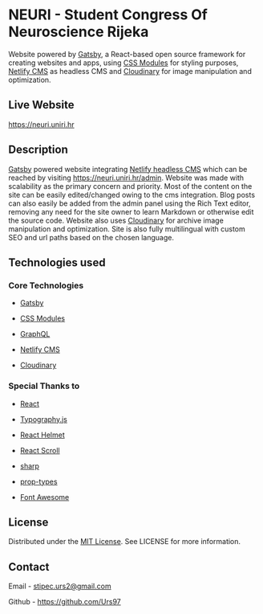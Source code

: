 # NEURI - Student Congress Of Neuroscience Rijeka

Website powered by <a href="https://github.com/gatsbyjs/gatsby" target="_blank" rel="noopener noreferrer">Gatsby</a>, a React-based open source framework for creating websites and apps, using <a href="https://github.com/css-modules/css-modules" target="_blank" rel="noopener noreferrer">CSS Modules</a> for styling purposes, <a href="https://www.netlifycms.org" target="_blank" rel="noopener noreferrer">Netlify CMS</a> as headless CMS and <a href="https://cloudinary.com/" target="_blank" rel="noopener noreferrer">Cloudinary</a> for image manipulation and optimization.

## Live Website

<a href="https://neuri.uniri.hr" target="_blank" rel="noopener noreferrer">https://neuri.uniri.hr</a>

## Description 

<a href="https://github.com/gatsbyjs/gatsby" target="_blank" rel="noopener noreferrer">Gatsby</a> powered website integrating <a href="https://www.netlifycms.org" target="_blank" rel="noopener noreferrer">Netlify headless CMS</a> which can be reached by visiting <a href="https://neuri.uniri.hr/admin" target="_blank" rel="noopener noreferrer">https://neuri.uniri.hr/admin</a>. Website was made with scalability as the primary concern and priority. Most of the content on the site can be easily edited/changed owing to the cms integration. Blog posts can also easily be added from the admin panel using the Rich Text editor, removing any need for the site owner to learn Markdown or otherwise edit the source code. Website also uses <a href="https://cloudinary.com/" target="_blank" rel="noopener noreferrer">Cloudinary</a> for archive image manipulation and optimization. Site is also fully multilingual with custom SEO and url paths based on the chosen language.

## Technologies used 

### Core Technologies

- <a href="https://github.com/gatsbyjs/gatsby" target="_blank" rel="noopener noreferrer">Gatsby</a>

-  <a href="https://github.com/css-modules/css-modules" target="_blank" rel="noopener noreferrer">CSS Modules</a>

-  <a href="https://graphql.org/" target="_blank" rel="noopener noreferrer">GraphQL</a>

- <a href="https://www.netlifycms.org" target="_blank" rel="noopener noreferrer">Netlify CMS</a>

- <a href="https://cloudinary.com/" target="_blank" rel="noopener noreferrer">Cloudinary</a>

### Special Thanks to

-  <a href="https://github.com/facebook/react" target="_blank" rel="noopener noreferrer">React</a>

-  <a href="https://github.com/KyleAMathews/typography.js/" target="_blank" rel="noopener noreferrer">Typography.js</a>

-  <a href="https://github.com/nfl/react-helmet" target="_blank" rel="noopener noreferrer">React Helmet</a>

-  <a href="https://github.com/fisshy/react-scroll" target="_blank" rel="noopener noreferrer">React Scroll</a>

-  <a href="https://github.com/lovell/sharp" target="_blank" rel="noopener noreferrer">sharp</a>

-  <a href="https://github.com/facebook/prop-types" target="_blank" rel="noopener noreferrer">prop-types</a>

-  <a href="https://github.com/FortAwesome/Font-Awesome" target="_blank" rel="noopener noreferrer">Font Awesome</a>

## License

Distributed under the <a href="https://github.com/Urs97/gatsby-blog/blob/master/LICENSE" target="_blank" rel="noopener noreferrer">MIT License</a>. See LICENSE for more information.

## Contact 

Email - <a href="stipec.urs2@gmail.com" target="_blank" rel="noopener noreferrer">stipec.urs2@gmail.com</a>

Github - <a href="https://github.com/Urs97/" target="_blank" rel="noopener noreferrer">https://github.com/Urs97</a>

